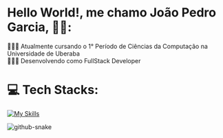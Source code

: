 
# Hello World!, me chamo João Pedro Garcia, 👋🏼:
👨🏼‍🎓 Atualmente cursando o 1° Período de Ciências da Computação na Universidade de Uberaba <br>👨🏼‍💻 Desenvolvendo como FullStack Developer <br>


# 💻 Tech Stacks:
[![My Skills](https://skillicons.dev/icons?i=java&theme=light)](https://skillicons.dev)

<picture>
  <source media="(prefers-color-scheme: dark)" srcset="https://raw.githubusercontent.com/tobiasmeyhoefer/tobiasmeyhoefer/output/github-snake-dark.svg" />
  <source media="(prefers-color-scheme: light)" srcset="https://raw.githubusercontent.com/tobiasmeyhoefer/tobiasmeyhoefer/output/github-snake.svg" />
  <img alt="github-snake" src="https://raw.githubusercontent.com/tobiasmeyhoefer/tobiasmeyhoefer/output/github-snake.svg" />
</picture>

